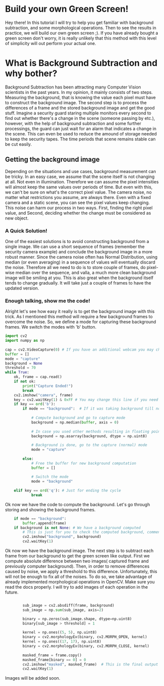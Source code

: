 # Build your own Green Screen!

Hey there!
In this tutorial I will try to help you get familiar with background subtraction, and some morphological operations. Then to see the results in practice, we will build our own green screen ;). If you have already bought a green screen don't worry, it is really unlikely that this method with this level of simplicity will out perform your actual one. 


# What is Background Subtraction and why bother?

Background Subtraction has been attracting many Computer Vision scientists in the past years. In my opinion, it mainly consists of two steps. Measuring the background, that is knowing the value each pixel must have to construct the background image. The second step is to process the differences of a frame and the stored background image and get the good stuff. Imagine a security guard staring multiple monitors every second to find out whether there's a change in the scene (someone passing by etc.), however, with the help of background subtraction and some further processings, the guard can just wait for an alarm that indicates a change in the scene. This can even be used to reduce the amound of storage needed to keep the security tapes. The time periods that scene remains stable can be cut easily.

## Getting the background image

Depending on the situations and use cases, background measurement can be tricky. In an easy case, we assume that the scene itself is not changing at all. Not even in illumination. Therefore we can assume the pixel intensities will almost keep the same values over periods of time. But even with this, we can't be sure on what's the correct pixel value. The camera noise, no matter what restrictions you assume, are always there. Even with a fixed camera and a static scene, you can see the pixel values keep changing. This noise can harm our process in two ways. First, finding the right pixel value, and Second, deciding whether the change must be considered as new object.

### A Quick Solution!
One of the easiest solutions is to avoid constructing background from a single image. We can use a short sequence of frames (remember the security camera example) and conclude the background image in a more robust manner. Since the camera noise often has Normal Distribution, using median (or even averaging) in a sequence of values will eventually discard the noise. Therefore all we need to do is to store couple of frames, do pixel-wise median over the sequence, and valla, a much more clean background image will be smiling at you. This is also great when the background itself tends to change gradually. It will take just a couple of frames to have the updated version. 

### Enough talking, show me the code!

Alright let's see how easy it really is to get the background image with this trick. As I mentioned this method will require a few background frames to overcome the noise. So, we define a mode for capturing these background frames. We switch the modes with 'b' button.
```python
import cv2  
import numpy as np  
  
cap = cv2.VideoCapture(0) # If you have an additional webcam you may change this line
buffer = []  
mode = "capture"  
background = None
threshold = 70
while True:  
    ok, frame = cap.read()
    if not ok:
	    print("Capture Ended!")
	    break
	cv2.imshow("camera", frame)  
	key = cv2.waitKey(1) & 0xFF # You may change this line if you need a specific FPS
	if key == ord('b'): 
		if mode == "background":  # If it was taking background till now:
	    
	        # Compute background and go to capture mode  
			background = np.median(buffer, axis = 0)
			
			# In case you used other methods resulting in floating point pixels:
	        background = np.asarray(background, dtype = np.uint8)
	        
			# Background is done, go to the capture (normal) mode
	        mode = "capture"  
	  
	    else:  
	        # Free the buffer for new background computation
			buffer = []  
			
			# Switch the mode
	        mode = "background"
	        
	elif key == ord('q'): # Just for ending the cycle  
       	    break
``` 
Ok now we have the code to compute the background. Let's go through storing and showing the background frames.
```Python
	if mode == "background":  
	    buffer.append(frame)
	if background is not None: # We have a background computed  
		# This is just for you to check the computed background, comment these in later usages.
		cv2.imshow("background", background)  
		cv2.waitKey(1)
```
Ok now we have the background image. The next step is to subtract each frame from our background to get the green screen like output. 
First we compute absolute difference between two images( captured frame and previously computer background). Then, in order to remove differences caused by noise, we apply a threshold to this difference. Unfortunately, this will not be enough to fix all of the noises. To do so, we take advantage of already implemented morphological operations in OpenCV. Make sure you read the docs properly. I will try to add images of each operation in the future.
```Python

		sub_image = cv2.absdiff(frame, background)
        sub_image = np.sum(sub_image, axis=2)

		binary = np.zeros(sub_image.shape, dtype=np.uint8)  
		binary[sub_image > threshold] = 1
				
		kernel = np.ones((5, 5), np.uint8)  
		binary = cv2.morphologyEx(binary, cv2.MORPH_OPEN, kernel)  
		kernel = np.ones((17, 17), np.uint8)  
		binary = cv2.morphologyEx(binary, cv2.MORPH_CLOSE, kernel)
		
		masked_frame = frame.copy()  
		masked_frame[binary == 0] = 0  
		cv2.imshow("masked", masked_frame)  # This is the final output
		cv2.waitKey(1)
```

Images will be added soon.
